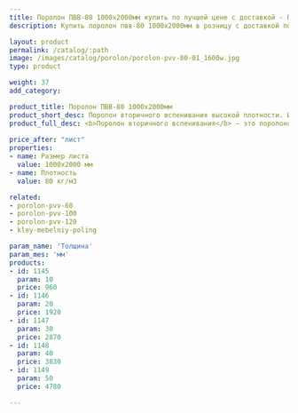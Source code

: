 ```yaml
---
title: Поролон ПВВ-80 1000х2000мм купить по лучшей цене с доставкой - Поролоныч
description: Купить поролон пвв-80 1000х2000мм в розницу с доставкой по Москве в интернет-магазине Поролоныча.

layout: product
permalink: /catalog/:path
image: /images/catalog/porolon/porolon-pvv-80-01_1600w.jpg
type: product

weight: 37
add_category: 

product_title: Поролон ПВВ-80 1000х2000мм
product_short_desc: Поролон вторичного вспенивания высокой плотности. Используется в мебельной и автомобильной промышленности.
product_full_desc: <b>Поролон вторичного вспенивания</b> — это поролоновая крошка, вспененная с полиуретановым клеем и спрессованная под определенным давлением. Данный материал обладает высокими показателями плотности, жесткости, долговечности и прочности. Имеет хорошие звукопоглощающие и изолирующие свойства. Отличается высокой демпфирующей способностью. Благодаря таким качественным показателям долго сохраняет свои свойства и обеспечивает долгую службу изделий при их ежедневном использовании.
        
price_after: "лист"
properties:
- name: Размер листа
  value: 1000х2000 мм
- name: Плотность
  value: 80 кг/м3

related:
- porolon-pvv-60
- porolon-pvv-100
- porolon-pvv-120
- kley-mebelniy-poling

param_name: 'Толщина'
param_mes: 'мм'
products:
- id: 1145
  param: 10
  price: 960
- id: 1146
  param: 20
  price: 1920
- id: 1147
  param: 30
  price: 2870
- id: 1148
  param: 40
  price: 3830
- id: 1149
  param: 50
  price: 4780

---
```


